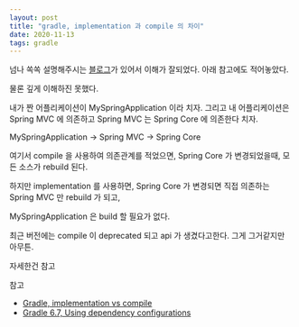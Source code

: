 ```yaml
---
layout: post
title: "gradle, implementation 과 compile 의 차이"
date: 2020-11-13
tags: gradle
---
```


넘나 쏙쏙 설명해주시는 [블로그]((https://hack-jam.tistory.com/13))가 있어서 이해가 잘되었다.
아래 참고에도 적어놓았다.

물론 깊게 이해하진 못했다.

내가 짠 어플리케이션이 MySpringApplication 이라 치자.
그리고 내 어플리케이션은 Spring MVC 에 의존하고
Spring MVC 는 Spring Core 에 의존한다 치자.

MySpringApplication -> Spring MVC -> Spring Core

여기서 compile 을 사용하여 의존관계를 적었으면, Spring Core 가 변경되었을때, 모든 소스가 rebuild 된다.

하지만 implementation 를 사용하면, Spring Core 가 변경되면 직접 의존하는 Spring MVC 만 rebuild 가 되고,

MySpringApplication 은 build 할 필요가 없다.

최근 버전에는 compile 이 deprecated 되고 api 가 생겼다고한다. 그게 그거같지만 아무튼.

자세한건 참고

참고
- [Gradle, implementation vs compile](https://hack-jam.tistory.com/13)
- [Gradle 6.7, Using dependency configurations](https://docs.gradle.org/current/userguide/dependency_management_for_java_projects.html#sec:configurations_java_tutorial)
